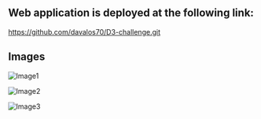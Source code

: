 ## Web application is deployed at the following link:


https://github.com/davalos70/D3-challenge.git

## Images

![Image1](Images/Image-1.PNG)

![Image2](Images/Image-2.PNG)

![Image3](Images/Image-3.PNG)

